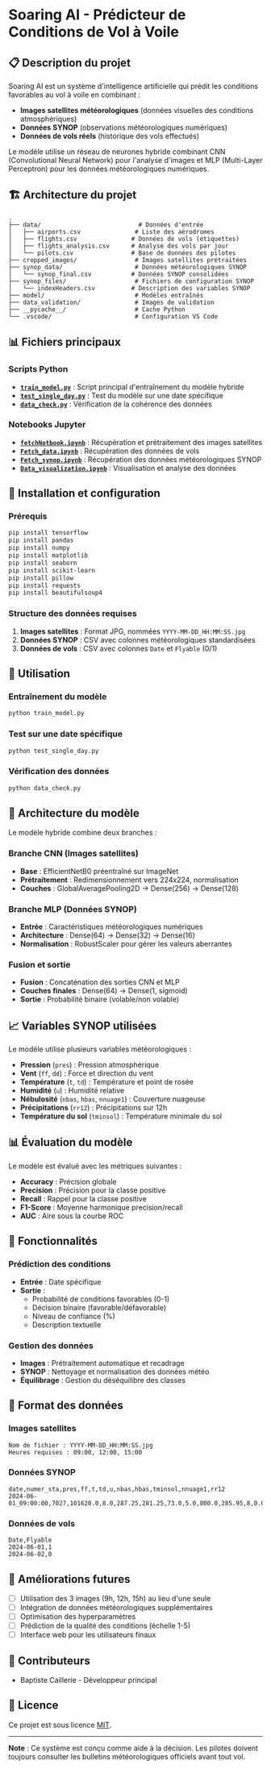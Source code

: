 # Soaring AI - Prédicteur de Conditions de Vol à Voile

## 📋 Description du projet

Soaring AI est un système d'intelligence artificielle qui prédit les conditions favorables au vol à voile en combinant :
- **Images satellites météorologiques** (données visuelles des conditions atmosphériques)
- **Données SYNOP** (observations météorologiques numériques)
- **Données de vols réels** (historique des vols effectués)

Le modèle utilise un réseau de neurones hybride combinant CNN (Convolutional Neural Network) pour l'analyse d'images et MLP (Multi-Layer Perceptron) pour les données météorologiques numériques.

## 🏗️ Architecture du projet

```
.
├── data/                           # Données d'entrée
│   ├── airports.csv               # Liste des aérodromes
│   ├── flights.csv               # Données de vols (étiquettes)
│   ├── flights_analysis.csv      # Analyse des vols par jour
│   └── pilots.csv                # Base de données des pilotes
├── cropped_images/                # Images satellites prétraitées
├── synop_data/                    # Données météorologiques SYNOP
│   └── synop_final.csv           # Données SYNOP consolidées
├── synop_files/                   # Fichiers de configuration SYNOP
│   └── indexHeaders.csv          # Description des variables SYNOP
├── model/                         # Modèles entraînés
├── data_validation/               # Images de validation
├── __pycache__/                   # Cache Python
└── .vscode/                       # Configuration VS Code
```

## 📊 Fichiers principaux

### Scripts Python
- **[`train_model.py`](train_model.py)** : Script principal d'entraînement du modèle hybride
- **[`test_single_day.py`](test_single_day.py)** : Test du modèle sur une date spécifique
- **[`data_check.py`](data_check.py)** : Vérification de la cohérence des données

### Notebooks Jupyter
- **[`fetchNotbook.ipynb`](fetchNotbook.ipynb)** : Récupération et prétraitement des images satellites
- **[`Fetch_data.ipynb`](Fetch_data.ipynb)** : Récupération des données de vols
- **[`Fetch_synop.ipynb`](Fetch_synop.ipynb)** : Récupération des données météorologiques SYNOP
- **[`Data_visualization.ipynb`](Data_visualization.ipynb)** : Visualisation et analyse des données

## 🔧 Installation et configuration

### Prérequis
```bash
pip install tensorflow
pip install pandas
pip install numpy
pip install matplotlib
pip install seaborn
pip install scikit-learn
pip install pillow
pip install requests
pip install beautifulsoup4
```

### Structure des données requises

1. **Images satellites** : Format JPG, nommées `YYYY-MM-DD_HH:MM:SS.jpg`
2. **Données SYNOP** : CSV avec colonnes météorologiques standardisées
3. **Données de vols** : CSV avec colonnes `Date` et `Flyable` (0/1)

## 🚀 Utilisation

### Entraînement du modèle
```bash
python train_model.py
```

### Test sur une date spécifique
```bash
python test_single_day.py
```

### Vérification des données
```bash
python data_check.py
```

## 🧠 Architecture du modèle

Le modèle hybride combine deux branches :

### Branche CNN (Images satellites)
- **Base** : EfficientNetB0 préentraîné sur ImageNet
- **Prétraitement** : Redimensionnement vers 224x224, normalisation
- **Couches** : GlobalAveragePooling2D → Dense(256) → Dense(128)

### Branche MLP (Données SYNOP)
- **Entrée** : Caractéristiques météorologiques numériques
- **Architecture** : Dense(64) → Dense(32) → Dense(16)
- **Normalisation** : RobustScaler pour gérer les valeurs aberrantes

### Fusion et sortie
- **Fusion** : Concaténation des sorties CNN et MLP
- **Couches finales** : Dense(64) → Dense(1, sigmoid)
- **Sortie** : Probabilité binaire (volable/non volable)

## 📈 Variables SYNOP utilisées

Le modèle utilise plusieurs variables météorologiques :
- **Pression** (`pres`) : Pression atmosphérique
- **Vent** (`ff`, `dd`) : Force et direction du vent
- **Température** (`t`, `td`) : Température et point de rosée
- **Humidité** (`u`) : Humidité relative
- **Nébulosité** (`nbas`, `hbas`, `nnuage1`) : Couverture nuageuse
- **Précipitations** (`rr12`) : Précipitations sur 12h
- **Température du sol** (`tminsol`) : Température minimale du sol

## 📊 Évaluation du modèle

Le modèle est évalué avec les métriques suivantes :
- **Accuracy** : Précision globale
- **Precision** : Précision pour la classe positive
- **Recall** : Rappel pour la classe positive
- **F1-Score** : Moyenne harmonique precision/recall
- **AUC** : Aire sous la courbe ROC

## 🎯 Fonctionnalités

### Prédiction des conditions
- **Entrée** : Date spécifique
- **Sortie** : 
  - Probabilité de conditions favorables (0-1)
  - Décision binaire (favorable/défavorable)
  - Niveau de confiance (%)
  - Description textuelle

### Gestion des données
- **Images** : Prétraitement automatique et recadrage
- **SYNOP** : Nettoyage et normalisation des données météo
- **Équilibrage** : Gestion du déséquilibre des classes

## 📝 Format des données

### Images satellites
```
Nom de fichier : YYYY-MM-DD_HH:MM:SS.jpg
Heures requises : 09:00, 12:00, 15:00
```

### Données SYNOP
```csv
date,numer_sta,pres,ff,t,td,u,nbas,hbas,tminsol,nnuage1,rr12
2024-06-01_09:00:00,7027,101620.0,8.0,287.25,281.25,73.0,5.0,800.0,285.95,8,0.0
```

### Données de vols
```csv
Date,Flyable
2024-06-01,1
2024-06-02,0
```

## 🔮 Améliorations futures

- [ ] Utilisation des 3 images (9h, 12h, 15h) au lieu d'une seule
- [ ] Intégration de données météorologiques supplémentaires
- [ ] Optimisation des hyperparamètres
- [ ] Prédiction de la qualité des conditions (échelle 1-5)
- [ ] Interface web pour les utilisateurs finaux

## 👥 Contributeurs

- Baptiste Caillerie - Développeur principal

## 📄 Licence

Ce projet est sous licence [MIT](LICENSE).

---

**Note** : Ce système est conçu comme aide à la décision. Les pilotes doivent toujours consulter les bulletins météorologiques officiels avant tout vol.